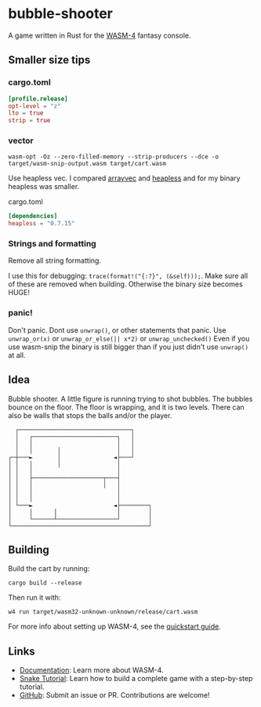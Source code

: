 # bubble-shooter

A game written in Rust for the [WASM-4](https://wasm4.org) fantasy console.

## Smaller size tips

### cargo.toml

```toml
[profile.release]
opt-level = "z"
lto = true
strip = true
```

### vector

`wasm-opt -Oz --zero-filled-memory --strip-producers --dce -o target/wasm-snip-output.wasm target/cart.wasm`

Use heapless vec. I compared [arrayvec](https://github.com/bluss/arrayvec) and [heapless](https://github.com/japaric/heapless) and for my binary heapless was smaller.

cargo.toml

```toml
[dependencies]
heapless = "0.7.15"
```

### Strings and formatting

Remove all string formatting.

I use this for debugging: `trace(format!("{:?}", (&self)));`. Make sure all of these are removed when building. Otherwise the binary size becomes HUGE!

### panic!

Don't panic. Dont use `unwrap()`, or other statements that panic. Use `unwrap_or(x)` or `unwrap_or_else(|| x*2)` or `unwrap_unchecked()` Even if you use wasm-snip the binary is still bigger than if you just didn't use `unwrap()` at all.

## Idea

Bubble shooter. A little figure is running trying to shot bubbles. The bubbles bounce on the floor. The floor is wrapping, and it is two levels. There can also be walls that stops the balls and/or the player.

```
  ┌────────────────────────────────┐
  │   ┌────────────────────────┐   │
  │   │                        │   │
  │   │       │                │   │
┌─┼───►       │               ◄├───┘
│ │   │       │                │
│ │   │                        │
│ │   ├────────────────────┬───┤
│ │   │                    │   │
│ │   │                        │
│ │   │                        │
│ └───►                       ◄├────────┐
│     │      │                 │        │
│     └──────┴─────────────────┘        │
└───────────────────────────────────────┘
```

## Building

Build the cart by running:

```shell
cargo build --release
```

Then run it with:

```shell
w4 run target/wasm32-unknown-unknown/release/cart.wasm
```

For more info about setting up WASM-4, see the [quickstart guide](https://wasm4.org/docs/getting-started/setup?code-lang=rust#quickstart).

## Links

- [Documentation](https://wasm4.org/docs): Learn more about WASM-4.
- [Snake Tutorial](https://wasm4.org/docs/tutorials/snake/goal): Learn how to build a complete game
  with a step-by-step tutorial.
- [GitHub](https://github.com/aduros/wasm4): Submit an issue or PR. Contributions are welcome!
